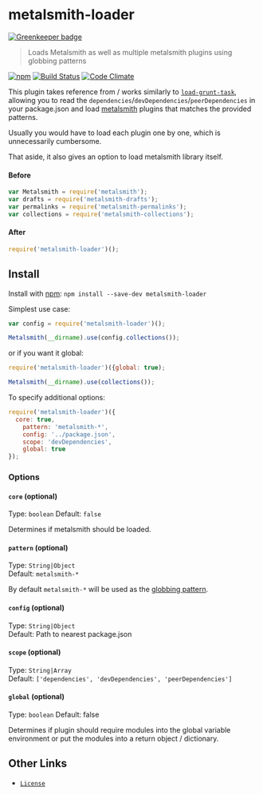 # metalsmith-loader

[![Greenkeeper badge](https://badges.greenkeeper.io/yeojz/metalsmith-loader.svg)](https://greenkeeper.io/)
> Loads Metalsmith as well as multiple metalsmith plugins using globbing patterns

[![npm](https://img.shields.io/npm/v/metalsmith-loader.svg)](https://www.npmjs.com/package/metalsmith-loader)
[![Build Status](https://img.shields.io/travis/yeojz/metalsmith-loader.svg)](https://travis-ci.org/yeojz/metalsmith-loader)
[![Code Climate](https://img.shields.io/codeclimate/github/yeojz/metalsmith-loader.svg)](https://codeclimate.com/github/yeojz/metalsmith-loader)

This plugin takes reference from / works similarly to [`load-grunt-task`](https://npmjs.org/package/load-grunt-tasks), allowing you to read the `dependencies`/`devDependencies`/`peerDependencies` in your package.json and load [metalsmith](http://metalsmith.io) plugins that matches the provided patterns.

Usually you would have to load each plugin one by one, which is unnecessarily cumbersome.

That aside, it also gives an option to load metalsmith library itself. 

#### Before

```js
var Metalsmith = require('metalsmith');
var drafts = require('metalsmith-drafts');
var permalinks = require('metalsmith-permalinks');
var collections = require('metalsmith-collections');
```

#### After

```js
require('metalsmith-loader')();
```


## Install

Install with [npm](https://npmjs.org/package/metalsmith-loader): `npm install --save-dev metalsmith-loader`

Simplest use case:

```js
var config = require('metalsmith-loader')();

Metalsmith(__dirname).use(config.collections());
```

or if you want it global:

```js
require('metalsmith-loader')({global: true);

Metalsmith(__dirname).use(collections());
```


To specify additional options:

```js
require('metalsmith-loader')({
  core: true,
	pattern: 'metalsmith-*',
	config: '../package.json',
	scope: 'devDependencies',
	global: true
});
```


### Options

#### `core` (optional)
Type: `boolean` 
Default: `false`

Determines if metalsmith should be loaded.

#### `pattern` (optional) 
Type: `String|Object`	
Default: `metalsmith-*`

By default `metalsmith-*` will be used as the [globbing pattern](https://github.com/isaacs/minimatch).

#### `config` (optional) 

Type: `String|Object`  
Default: Path to nearest package.json

#### `scope` (optional) 

Type: `String|Array`  
Default: `['dependencies', 'devDependencies', 'peerDependencies']`

#### `global` (optional) 

Type: `boolean`
Default: false

Determines if plugin should require modules into the global variable environment or put the modules into a return object / dictionary.


## Other Links
- [`License`](/LICENSE)

